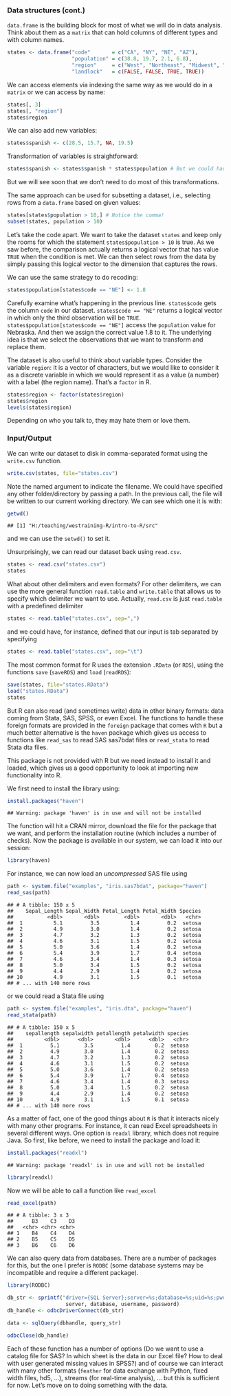 ### Data structures (cont.)

`data.frame` is the building block for most of what we will do in data
analysis. Think about them as a `matrix` that can hold columns of
different types and with column names.

``` r
states <- data.frame("code"       = c("CA", "NY", "NE", "AZ"), 
                     "population" = c(38.8, 19.7, 2.1, 6.8), 
                     "region"     = c("West", "Northeast", "Midwest", "West"), 
                     "landlock"   = c(FALSE, FALSE, TRUE, TRUE))
```

We can access elements via indexing the same way as we would do in a
`matrix` or we can access by name:

``` r
states[, 3] 
states[, "region"]
states$region
```

We can also add new variables:

``` r
states$spanish <- c(28.5, 15.7, NA, 19.5)
```

Transformation of variables is straightforward:

``` r
states$spanish <- states$spanish * states$population # But we could have used a new variable
```

But we will see soon that we don’t need to do most of this
transformations.

The same approach can be used for subsetting a dataset, i.e., selecting
rows from a `data.frame` based on given values:

``` r
states[states$population > 10,] # Notice the comma!
subset(states, population > 10)
```

Let’s take the code apart. We want to take the dataset `states` and keep
only the rooms for which the statement `states$population > 10` is true.
As we saw before, the comparison actually returns a logical vector that
has value `TRUE` when the condition is met. We can then select rows from
the data by simply passing this logical vector to the dimension that
captures the rows.

We can use the same strategy to do recoding:

``` r
states$population[states$code == "NE"] <- 1.8
```

Carefully examine what’s happening in the previous line. `states$code`
gets the column `code` in our dataset. `states$code == "NE"` returns a
logical vector in which only the third observation will be `TRUE`.
`states$population[states$code == "NE"]` access the `population` value
for Nebraska. And then we assign the correct value 1.8 to it. The
underlying idea is that we select the observations that we want to
transform and replace them.

The dataset is also useful to think about variable types. Consider the
variable `region`: it is a vector of characters, but we would like to
consider it as a discrete variable in which we would represent it as a
value (a number) with a label (the region name). That’s a `factor` in R.

``` r
states$region <- factor(states$region)
states$region
levels(states$region)
```

Depending on who you talk to, they may hate them or love them.

### Input/Output

We can write our dataset to disk in comma-separated format using the
`write.csv` function.

``` r
write.csv(states, file="states.csv")
```

Note the named argument to indicate the filename. We could have
specified any other folder/directory by passing a path. In the previous
call, the file will be written to our current working directory. We can
see which one it is with:

``` r
getwd()
```

    ## [1] "H:/teaching/westraining-R/intro-to-R/src"

and we can use the `setwd()` to set it.

Unsurprisingly, we can read our dataset back using `read.csv`.

``` r
states <- read.csv("states.csv")
states
```

What about other delimiters and even formats? For other delimiters, we
can use the more general function `read.table` and `write.table` that
allows us to specify which delimiter we want to use. Actually,
`read.csv` is just `read.table` with a predefined delimiter

``` r
states <- read.table("states.csv", sep=",")
```

and we could have, for instance, defined that our input is tab separated
by specifying

``` r
states <- read.table("states.csv", sep="\t")
```

The most common format for R uses the extension `.RData` (or `RDS`),
using the functions `save` (`saveRDS`) and `load` (`readRDS`):

``` r
save(states, file="states.RData")
load("states.RData")
states
```

But R can also read (and sometimes write) data in other binary formats:
data coming from Stata, SAS, SPSS, or even Excel. The functions to
handle these foreign formats are provided in the `foreign` package that
comes with `R` but a much better alternative is the `haven` package
which gives us access to functions like `read_sas` to read SAS sas7bdat
files or `read_stata` to read Stata dta files.

This package is not provided with R but we need instead to install it
and loaded, which gives us a good opportunity to look at importing new
functionality into R.

We first need to install the library using:

``` r
install.packages("haven")
```

    ## Warning: package 'haven' is in use and will not be installed

The function will hit a CRAN mirror, download the file for the package
that we want, and perform the installation routine (which includes a
number of checks). Now the package is available in our system, we can
load it into our session:

``` r
library(haven)
```

For instance, we can now load an *uncompressed* SAS file using

``` r
path <- system.file("examples", "iris.sas7bdat", package="haven")
read_sas(path)
```

    ## # A tibble: 150 x 5
    ##    Sepal_Length Sepal_Width Petal_Length Petal_Width Species
    ##           <dbl>       <dbl>        <dbl>       <dbl>   <chr>
    ##  1          5.1         3.5          1.4         0.2  setosa
    ##  2          4.9         3.0          1.4         0.2  setosa
    ##  3          4.7         3.2          1.3         0.2  setosa
    ##  4          4.6         3.1          1.5         0.2  setosa
    ##  5          5.0         3.6          1.4         0.2  setosa
    ##  6          5.4         3.9          1.7         0.4  setosa
    ##  7          4.6         3.4          1.4         0.3  setosa
    ##  8          5.0         3.4          1.5         0.2  setosa
    ##  9          4.4         2.9          1.4         0.2  setosa
    ## 10          4.9         3.1          1.5         0.1  setosa
    ## # ... with 140 more rows

or we could read a Stata file using

``` r
path <- system.file("examples", "iris.dta", package="haven")
read_stata(path)
```

    ## # A tibble: 150 x 5
    ##    sepallength sepalwidth petallength petalwidth species
    ##          <dbl>      <dbl>       <dbl>      <dbl>   <chr>
    ##  1         5.1        3.5         1.4        0.2  setosa
    ##  2         4.9        3.0         1.4        0.2  setosa
    ##  3         4.7        3.2         1.3        0.2  setosa
    ##  4         4.6        3.1         1.5        0.2  setosa
    ##  5         5.0        3.6         1.4        0.2  setosa
    ##  6         5.4        3.9         1.7        0.4  setosa
    ##  7         4.6        3.4         1.4        0.3  setosa
    ##  8         5.0        3.4         1.5        0.2  setosa
    ##  9         4.4        2.9         1.4        0.2  setosa
    ## 10         4.9        3.1         1.5        0.1  setosa
    ## # ... with 140 more rows

As a matter of fact, one of the good things about `R` is that it
interacts nicely with many other programs. For instance, it can read
Excel spreadsheets in several different ways. One option is `readxl`
library, which does not require Java. So first, like before, we need to
install the package and load it:

``` r
install.packages("readxl")
```

    ## Warning: package 'readxl' is in use and will not be installed

``` r
library(readxl)
```

Now we will be able to call a function like `read_excel`

``` r
read_excel(path)
```

    ## # A tibble: 3 x 3
    ##      B3    C3    D3
    ##   <chr> <chr> <chr>
    ## 1    B4    C4    D4
    ## 2    B5    C5    D5
    ## 3    B6    C6    D6

We can also query data from databases. There are a number of packages
for this, but the one I prefer is `RODBC` (some database systems may be
incompatible and require a different package).

``` r
library(RODBC)

db_str <- sprintf("driver={SQL Server};server=%s;database=%s;uid=%s;pwd=%s",
                   server, database, username, password)                   
db_handle <- odbcDriverConnect(db_str)

data <- sqlQuery(dbhandle, query_str)

odbcClose(db_handle)
```

Each of these function has a number of options (Do we want to use a
catalog file for SAS? In which sheet is the data in our Excel file? How
to deal with user generated missing values in SPSS?) and of course we
can interact with many other formats (`feather` for data exchange with
Python, fixed width files, hd5, …), streams (for real-time analysis), …
but this is sufficient for now. Let’s move on to doing something with
the data.
